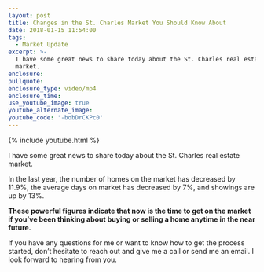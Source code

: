 ```yaml
---
layout: post
title: Changes in the St. Charles Market You Should Know About
date: 2018-01-15 11:54:00
tags:
  - Market Update
excerpt: >-
  I have some great news to share today about the St. Charles real estate
  market.
enclosure:
pullquote:
enclosure_type: video/mp4
enclosure_time:
use_youtube_image: true
youtube_alternate_image:
youtube_code: '-bobDrCKPc0'
---
```



{% include youtube.html %}

I have some great news to share today about the St. Charles real estate market.

In the last year, the number of homes on the market has decreased by 11.9%, the average days on market has decreased by 7%, and showings are up by 13%.

**These powerful figures indicate that now is the time to get on the market if you’ve been thinking about buying or selling a home anytime in the near future.**

If you have any questions for me or want to know how to get the process started, don’t hesitate to reach out and give me a call or send me an email. I look forward to hearing from you.
